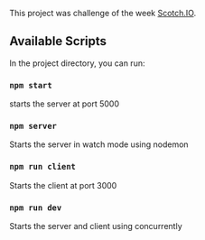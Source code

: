 This project was challenge of the week [Scotch.IO](https://scotch.io/bar-talk/code-challenge-16-infinite-scroll-unsplash-gallery).

## Available Scripts

In the project directory, you can run:

### `npm start`

starts the server at port 5000

### `npm server`

Starts the server in watch mode using nodemon

### `npm run client`

Starts the client at port 3000

### `npm run dev`

Starts the server and client using concurrently

